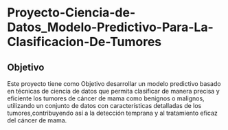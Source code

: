 # Proyecto-Ciencia-de-Datos_Modelo-Predictivo-Para-La-Clasificacion-De-Tumores
## Objetivo
Este proyecto tiene como Objetivo desarrollar un modelo predictivo basado en técnicas de ciencia de datos que permita clasificar de manera precisa y eficiente los tumores de cáncer de mama como benignos o malignos, utilizando un conjunto de datos con características detalladas de los tumores,contribuyendo así a la detección temprana y al tratamiento eficaz del cáncer de mama.
